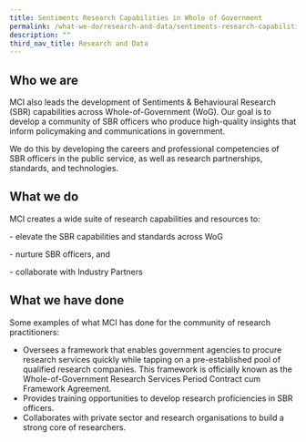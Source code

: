 ```yaml
---
title: Sentiments Research Capabilities in Whole of Government
permalink: /what-we-do/research-and-data/sentiments-research-capabilities-in-whole-of-government/
description: ""
third_nav_title: Research and Data
---
```

## Who we are

MCI also leads the development of Sentiments & Behavioural Research (SBR) capabilities across Whole-of-Government (WoG). Our goal is to develop a community of SBR officers who produce high-quality insights that inform policymaking and communications in government.

We do this by developing the careers and professional competencies of SBR officers in the public service, as well as research partnerships, standards, and technologies.

## What we do

MCI creates a wide suite of research capabilities and resources to:

\- elevate the SBR capabilities and standards across WoG

\- nurture SBR officers, and

\- collaborate with Industry Partners

## What we have done

Some examples of what MCI has done for the community of research practitioners:

*   Oversees a framework that enables government agencies to procure research services quickly while tapping on a pre-established pool of qualified research companies. This framework is officially known as the Whole-of-Government Research Services Period Contract cum Framework Agreement.
*   Provides training opportunities to develop research proficiencies in SBR officers.
*   Collaborates with private sector and research organisations to build a strong core of researchers.